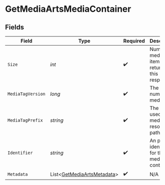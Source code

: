 # GetMediaArtsMediaContainer


## Fields

| Field                                                                       | Type                                                                        | Required                                                                    | Description                                                                 | Example                                                                     |
| --------------------------------------------------------------------------- | --------------------------------------------------------------------------- | --------------------------------------------------------------------------- | --------------------------------------------------------------------------- | --------------------------------------------------------------------------- |
| `Size`                                                                      | *int*                                                                       | :heavy_check_mark:                                                          | Number of media items returned in this response.                            | 50                                                                          |
| `MediaTagVersion`                                                           | *long*                                                                      | :heavy_check_mark:                                                          | The version number for media tags.                                          | 1734362201                                                                  |
| `MediaTagPrefix`                                                            | *string*                                                                    | :heavy_check_mark:                                                          | The prefix used for media tag resource paths.                               | /system/bundle/media/flags/                                                 |
| `Identifier`                                                                | *string*                                                                    | :heavy_check_mark:                                                          | An plugin identifier for the media container.                               | com.plexapp.plugins.library                                                 |
| `Metadata`                                                                  | List<[GetMediaArtsMetadata](../../Models/Requests/GetMediaArtsMetadata.md)> | :heavy_check_mark:                                                          | N/A                                                                         |                                                                             |